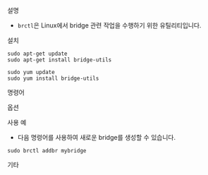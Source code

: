 
설명
- `brctl`은 Linux에서 bridge 관련 작업을 수행하기 위한 유틸리티입니다. 

설치
```
sudo apt-get update
sudo apt-get install bridge-utils

sudo yum update
sudo yum install bridge-utils
```

명령어

옵션

사용 예

- 다음 명령어를 사용하여 새로운 bridge를 생성할 수 있습니다.
```
sudo brctl addbr mybridge
```

기타
